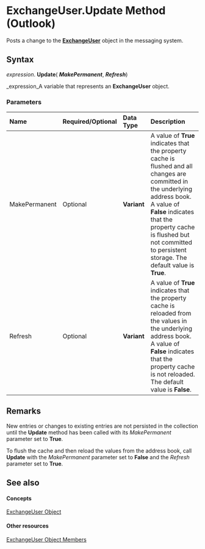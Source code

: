 
# ExchangeUser.Update Method (Outlook)

Posts a change to the  **[ExchangeUser](6ec117d1-7fdb-aa36-b567-1242f8238df0.md)** object in the messaging system.


## Syntax

 _expression_. **Update**( **_MakePermanent_**,  **_Refresh_**)

 _expression_A variable that represents an  **ExchangeUser** object.


### Parameters



|**Name**|**Required/Optional**|**Data Type**|**Description**|
|:-----|:-----|:-----|:-----|
|MakePermanent|Optional| **Variant**|A value of  **True** indicates that the property cache is flushed and all changes are committed in the underlying address book. A value of **False** indicates that the property cache is flushed but not committed to persistent storage. The default value is **True**.|
|Refresh|Optional| **Variant**|A value of  **True** indicates that the property cache is reloaded from the values in the underlying address book. A value of **False** indicates that the property cache is not reloaded. The default value is **False**.|

## Remarks

New entries or changes to existing entries are not persisted in the collection until the  **Update** method has been called with its _MakePermanent_ parameter set to **True**. 

To flush the cache and then reload the values from the address book, call  **Update** with the _MakePermanent_ parameter set to **False** and the _Refresh_ parameter set to **True**. 


## See also


#### Concepts


 [ExchangeUser Object](6ec117d1-7fdb-aa36-b567-1242f8238df0.md)
#### Other resources


 [ExchangeUser Object Members](b9489e9d-0b8e-1c8d-d5df-8def4b1ee5e8.md)
